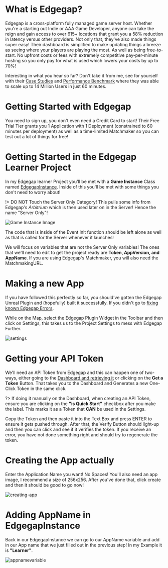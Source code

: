 # What is Edgegap?
Edgegap is a cross-platform fully managed game server host. Whether you're a starting out Indie or AAA Game Developer, anyone can take the reign and gain access to over 615+ locations that grant you a 58% reduction in latency versus other providers. Not only that, they've also made things super easy! Their dashboard is simplified to make updating things a breeze as seeing where your players are playing the most. As well as being free-to-start. No upfront costs or fees with extremely competitive pay-per-minute hosting so you only pay for what is used which lowers your costs by up to 70%!

Interesting in what you hear so far? Don't take it from me, see for yourself with their [Case Studies](https://edgegap.com/gaming/case-studies) and [Performance Benchmark](https://edgegap.com/resources/performance-benchmark) where they was able to scale up to 14 Million Users in just 60 minutes.

# Getting Started with Edgegap

You need to sign up, you don't even need a Credit Card to start! Their Free Trial Tier grants you 1 Application with 1 Deployment (constrained to 60 minutes per deployment) as well as a time-limited Matchmaker so you can test out a lot of things for free!

# Getting Started in the Edgegap Learner Project

In my Edgegap learner Project you'll be met with a <b>Game Instance</b> Class named <u>EdgegapInstance</u>. Inside of this you'll be met with some things you don't need to worry about! 

!> DO NOT Touch the Server Only Category! This pulls some info from Edgegap's <i>Arbitrium</i> which is then used later on in the Server! Hence the name "Server Only"!

![Game Instance Image](https://i.imgur.com/XY2gSSK.png "An Image of the Game Instance")

The code that is inside of the Event Init function should be left alone as well as that is called for the Server whenever it launches!

We will focus on variables that are not the Server Only variables! The ones that we'll need to edit to get the project ready are <b>Token, AppVersion, and AppName</b>. If you are using Edgegap's Matchmaker, you will also need the MatchmakingURL.

# Making a new App

If you have followed this perfectly so far, you should've gotten the Edgegap Unreal Plugin and (hopefully) built it successfully. If you didn't go to [fixing known Edgegap Errors](known-errors).

While on the Map, select the Edgegap Plugin Widget in the Toolbar and then click on Settings, this takes us to the Project Settings to mess with Edgegap Further.

![settings](https://i.imgur.com/Jp7zOrM.png)

# Getting your API Token

We'll need an API Token from Edgegap and this can happen one of two-ways, either going to the [Dashboard and retrieving it](https://app.edgegap.com/user-settings?tab=tokens) or clicking on the <b>Get a Token</b> Button. That takes you to the Dashboard and Generates a new One-Click Token in the same click.

?> If doing it manually on the Dashboard, when creating an API Token, ensure you are clicking on the <b>"is Quick Start"</b> checkbox after you make the label. This marks it as a Token that <b>CAN</b> be used in the Settings.


Copy the Token and then paste it into the Text Box and press ENTER to ensure it gets pushed through. After that, the Verify Button should light-up and then you can click and see if it verifies the token. If you receive an error, you have not done something right and should try to regenerate the token.

# Creating the App actually

Enter the Application Name you want! No Spaces! You'll also need an app image, I recommend a size of 256x256. After you've done that, click create and then it should be good to go now! 

![creating-app](https://i.imgur.com/llKohv9.png)

# Adding AppName in EdgegapInstance


Back in our EdgegapInstance we can go to our AppName variable and add in our App name that we just filled out in the previous step! In my Example it is <b>"Learner"</b>.

![appnamevariable](https://i.imgur.com/R2oBJZc.png)
